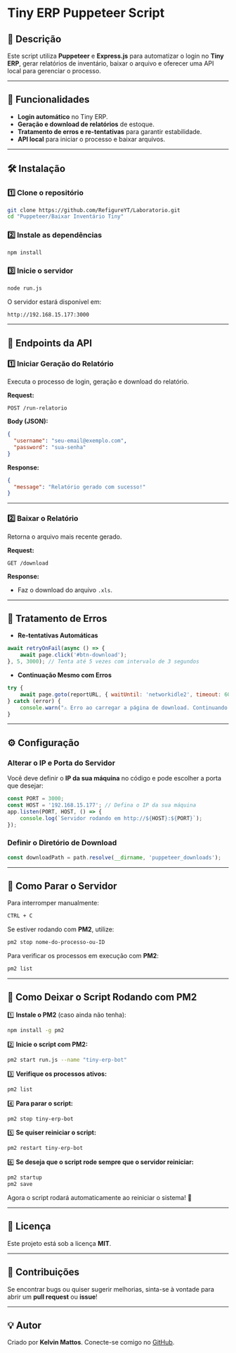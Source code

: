 # Tiny ERP Puppeteer Script

## 📌 Descrição

Este script utiliza **Puppeteer** e **Express.js** para automatizar o login no **Tiny ERP**, gerar relatórios de inventário, baixar o arquivo e oferecer uma API local para gerenciar o processo.

---

## 🚀 Funcionalidades

- **Login automático** no Tiny ERP.
- **Geração e download de relatórios** de estoque.
- **Tratamento de erros e re-tentativas** para garantir estabilidade.
- **API local** para iniciar o processo e baixar arquivos.

---

## 🛠️ Instalação

### 1️⃣ Clone o repositório

```sh
git clone https://github.com/RefigureYT/Laboratorio.git
cd "Puppeteer/Baixar Inventário Tiny"
```

### 2️⃣ Instale as dependências

```sh
npm install
```

### 3️⃣ Inicie o servidor

```sh
node run.js
```

O servidor estará disponível em:

```sh
http://192.168.15.177:3000
```

---

## 📡 Endpoints da API

### **1️⃣ Iniciar Geração do Relatório**

Executa o processo de login, geração e download do relatório.

**Request:**

```http
POST /run-relatorio
```

**Body (JSON):**

```json
{
  "username": "seu-email@exemplo.com",
  "password": "sua-senha"
}
```

**Response:**

```json
{
  "message": "Relatório gerado com sucesso!"
}
```

---

### **2️⃣ Baixar o Relatório**

Retorna o arquivo mais recente gerado.

**Request:**

```http
GET /download
```

**Response:**

- Faz o download do arquivo `.xls`.

---

## 🔄 Tratamento de Erros

- **Re-tentativas Automáticas**

```javascript
await retryOnFail(async () => {
    await page.click('#btn-download');
}, 5, 3000); // Tenta até 5 vezes com intervalo de 3 segundos
```

- **Continuação Mesmo com Erros**

```javascript
try {
    await page.goto(reportURL, { waitUntil: 'networkidle2', timeout: 60000 });
} catch (error) {
    console.warn("⚠️ Erro ao carregar a página de download. Continuando o script...");
}
```

---

## ⚙️ Configuração

### **Alterar o IP e Porta do Servidor**

Você deve definir o **IP da sua máquina** no código e pode escolher a porta que desejar:

```javascript
const PORT = 3000;
const HOST = '192.168.15.177'; // Defina o IP da sua máquina
app.listen(PORT, HOST, () => {
    console.log(`Servidor rodando em http://${HOST}:${PORT}`);
});
```

### **Definir o Diretório de Download**

```javascript
const downloadPath = path.resolve(__dirname, 'puppeteer_downloads');
```

---

## 🛑 Como Parar o Servidor

Para interromper manualmente:

```sh
CTRL + C
```

Se estiver rodando com **PM2**, utilize:

```sh
pm2 stop nome-do-processo-ou-ID
```

Para verificar os processos em execução com **PM2**:

```sh
pm2 list
```

---

## 🔄 Como Deixar o Script Rodando com PM2

1️⃣ **Instale o PM2** (caso ainda não tenha):

```sh
npm install -g pm2
```

2️⃣ **Inicie o script com PM2:**

```sh
pm2 start run.js --name "tiny-erp-bot"
```

3️⃣ **Verifique os processos ativos:**

```sh
pm2 list
```

4️⃣ **Para parar o script:**

```sh
pm2 stop tiny-erp-bot
```

5️⃣ **Se quiser reiniciar o script:**

```sh
pm2 restart tiny-erp-bot
```

6️⃣ **Se deseja que o script rode sempre que o servidor reiniciar:**

```sh
pm2 startup
pm2 save
```

Agora o script rodará automaticamente ao reiniciar o sistema! 🚀

---

## 📄 Licença

Este projeto está sob a licença **MIT**.

---

## 🤝 Contribuições

Se encontrar bugs ou quiser sugerir melhorias, sinta-se à vontade para abrir um **pull request** ou **issue**!

---

## 💡 Autor

Criado por **Kelvin Mattos**. Conecte-se comigo no [GitHub](https://github.com/seu-usuario).

